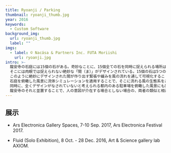 ```yaml
---
title: Ryoanji / Parking
thumbnail: ryoanji_thumb.jpg
year: 2016
keywords:
  - Custom Software
background_img:
  url: ryoanji_thumb.jpg
  label: ""
imgs:
  - label: © Nacása & Partners Inc. FUTA Moriishi
    url: ryoanji.jpg
intro: >-
  龍安寺の石庭には15個の石がある。奇妙なことに、15個全ての石を同時に捉えられる場所はどこにも存在しない。舞台のどこから見ても最大で14個の石しか見えないのだ。
  そこには肉眼では捉えられない絶妙な「間（ま）」がデザインされている。15個の石は5つの群に分けることができるのだが、この群の間に垂直2等分線を引いていくと、植物が成長していくパターンがたちあらわれることも近年の研究で明らかになっている。
  このように絶妙にデザインされた間が作り出す緊張や緩みを風の流れを通して可視化することができないかと考えた。
  石庭を俯瞰した風景に流体シミュレーションを適用することで、そこに流れる風の生態系をあらわにしようと試みた。
  同時に、全くデザインがなされていないと考えられる都内のある駐車場を俯瞰した風景にも同様のシミュレーションを適用し、
  龍安寺のそれと並置することで、人の意図が介在する場合としない場合の、両者の類似と相違を考える契機を提供することにした。
---
```


## 展示

- Ars Electronica Gallery Spaces, 7-10 Sep. 2017, Ars Electronica Festival 2017.

- Fluid (Solo Exhibition), 8 Oct. - 28 Dec. 2016, Art & Science gallery lab AXIOM.
